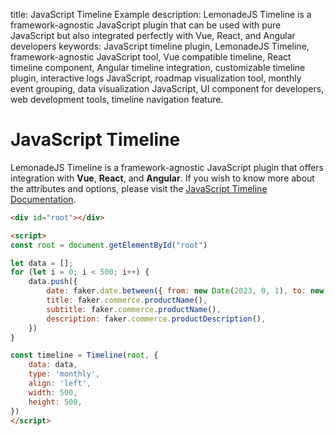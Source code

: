 title: JavaScript Timeline Example
description: LemonadeJS Timeline is a framework-agnostic JavaScript plugin that can be used with pure JavaScript but also integrated perfectly with Vue, React, and Angular developers
keywords: JavaScript timeline plugin, LemonadeJS Timeline, framework-agnostic JavaScript tool, Vue compatible timeline, React timeline component, Angular timeline integration, customizable timeline plugin, interactive logs JavaScript, roadmap visualization tool, monthly event grouping, data visualization JavaScript, UI component for developers, web development tools, timeline navigation feature.

JavaScript Timeline
===============

LemonadeJS Timeline is a framework-agnostic JavaScript plugin that offers integration with **Vue**, **React**, and **Angular**. If you wish to know more about the attributes and options, please visit the [JavaScript Timeline Documentation](/docs/plugins/timeline).

```html
<div id="root"></div>

<script>
const root = document.getElementById("root")

let data = [];
for (let i = 0; i < 500; i++) {
    data.push({
        date: faker.date.between({ from: new Date(2023, 0, 1), to: new Date(2023, 11, 31)}),
        title: faker.commerce.productName(),
        subtitle: faker.commerce.productName(),
        description: faker.commerce.productDescription(),
    })
}

const timeline = Timeline(root, {
    data: data,
    type: 'monthly',
    align: 'left',
    width: 500,
    height: 500,
})
</script>
```

